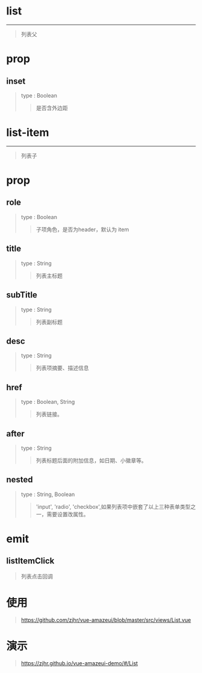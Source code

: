 # list
---
>列表父

# prop

## inset
>type : Boolean
>>是否含外边距

# list-item
---
>列表子

# prop

## role
>type : Boolean
>>子项角色，是否为header，默认为 item

## title
>type : String
>>列表主标题

## subTitle
>type : String
>>列表副标题

## desc
>type : String
>>列表项摘要、描述信息

## href
>type : Boolean, String
>>列表链接。

## after
>type : String
>>列表标题后面的附加信息，如日期、小徽章等。

## nested
>type : String, Boolean
>>'input', 'radio', 'checkbox',如果列表项中嵌套了以上三种表单类型之一，需要设置改属性。

# emit

## listItemClick
>列表点击回调

# 使用
><a>https://github.com/zjhr/vue-amazeui/blob/master/src/views/List.vue</a>

# 演示
><a>https://zjhr.github.io/vue-amazeui-demo/#/List</a>
